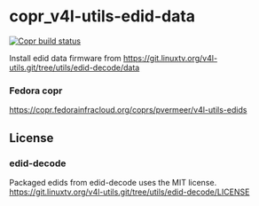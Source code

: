 # copr_v4l-utils-edid-data
[![Copr build status](https://copr.fedorainfracloud.org/coprs/pvermeer/v4l-utils-edids/package/v4l-utils-edids/status_image/last_build.png)](https://copr.fedorainfracloud.org/coprs/pvermeer/v4l-utils-edids/package/v4l-utils-edids/)

Install edid data firmware from https://git.linuxtv.org/v4l-utils.git/tree/utils/edid-decode/data

### Fedora copr
https://copr.fedorainfracloud.org/coprs/pvermeer/v4l-utils-edids

## License
### edid-decode
Packaged edids from edid-decode uses the MIT license.
https://git.linuxtv.org/v4l-utils.git/tree/utils/edid-decode/LICENSE

